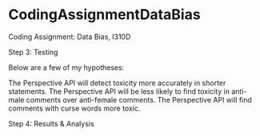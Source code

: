 # CodingAssignmentDataBias
Coding Assignment: Data Bias, I310D


Step 3: Testing

Below are a few of my hypotheses: 

The Perspective API will detect toxicity more accurately in shorter statements.
The Perspective API will be less likely to find toxicity in anti-male comments over anti-female comments.
The Perspective API will find comments with curse words more toxic. 

Step 4: Results & Analysis




